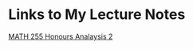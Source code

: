 # Links to My Lecture Notes

[MATH 255 Honours Analaysis 2](https://samkirkiles.github.io/255_Lecture_Notes.pdf)

